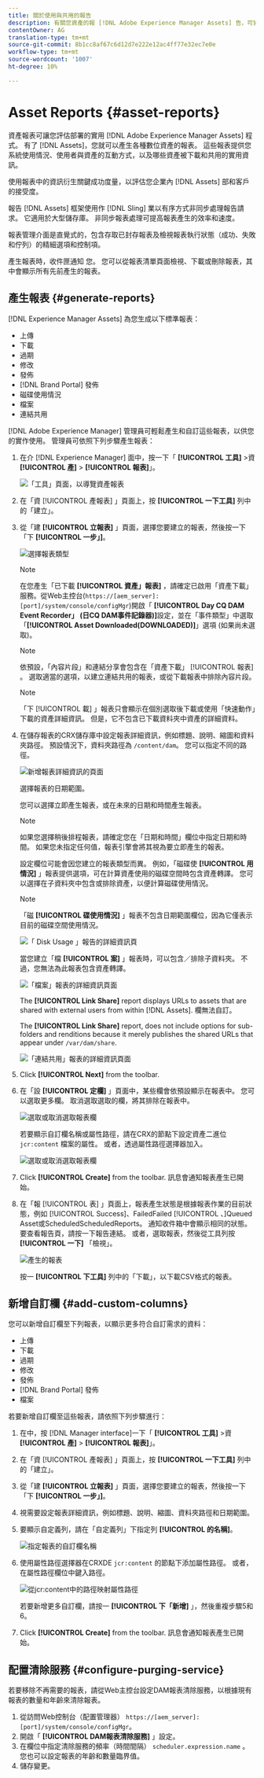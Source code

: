```yaml
---
title: 關於使用與共用的報告
description: 有關您資產的報 [!DNL Adobe Experience Manager Assets] 告，可協助您瞭解數位資產的使用、活動和共用。
contentOwner: AG
translation-type: tm+mt
source-git-commit: 8b1cc8af67c6d12d7e222e12ac4ff77e32ec7e0e
workflow-type: tm+mt
source-wordcount: '1007'
ht-degree: 10%

---
```



# Asset Reports {#asset-reports}

資產報表可讓您評估部署的實用 [!DNL Adobe Experience Manager Assets] 程式。 有了 [!DNL Assets]，您就可以產生各種數位資產的報表。 這些報表提供您系統使用情況、使用者與資產的互動方式，以及哪些資產被下載和共用的實用資訊。

使用報表中的資訊衍生關鍵成功度量，以評估您企業內 [!DNL Assets] 部和客戶的接受度。

報告 [!DNL Assets] 框架使用作 [!DNL Sling] 業以有序方式非同步處理報告請求。 它適用於大型儲存庫。 非同步報表處理可提高報表產生的效率和速度。

報表管理介面是直覺式的，包含存取已封存報表及檢視報表執行狀態（成功、失敗和佇列）的精細選項和控制項。

產生報表時，收件匣通知 <!-- through an email (optional) and --> 您。 您可以從報表清單頁面檢視、下載或刪除報表，其中會顯示所有先前產生的報表。

## 產生報表 {#generate-reports}

[!DNL Experience Manager Assets] 為您生成以下標準報表：

* 上傳
* 下載
* 過期
* 修改
* 發佈
* [!DNL Brand Portal] 發佈
* 磁碟使用情況
* 檔案
* 連結共用

[!DNL Adobe Experience Manager] 管理員可輕鬆產生和自訂這些報表，以供您的實作使用。 管理員可依照下列步驟產生報表：

1. 在介 [!DNL Experience Manager] 面中，按一下「 **[!UICONTROL 工具]** >資 **[!UICONTROL 產]** > **[!UICONTROL 報表]**」。

   ![「工具」頁面，以導覽資產報表](assets/navigation.png)

1. 在「資 [!UICONTROL 產報表] 」頁面上，按 **[!UICONTROL 一下工具]** 列中的「建立」。
1. 從「建 **[!UICONTROL 立報表]** 」頁面，選擇您要建立的報表，然後按一下「下 **[!UICONTROL 一步」]**。

   ![選擇報表類型](assets/choose_report.png)

   >[!NOTE]
   >
   >在您產生「已下載 **[!UICONTROL 資產」報表]** ，請確定已啟用「資產下載」服務。從Web主控台(`https://[aem_server]:[port]/system/console/configMgr`)開啟「 **[!UICONTROL Day CQ DAM Event Recorder」 (日CQ DAM事件記錄器)]**&#x200B;設定，並在「事件類型」中選取「**[!UICONTROL Asset Downloaded(DOWNLOADED)]**」選項 (如果尚未選取)。

   >[!NOTE]
   >
   >依預設，「內容片段」和連結分享會包含在「資產下載」 [!UICONTROL 報表] 。 選取適當的選項，以建立連結共用的報表，或從下載報表中排除內容片段。

   >[!NOTE]
   >
   >「下 [!UICONTROL 載] 」報表只會顯示在個別選取後下載或使用「快速動作」下載的資產詳細資訊。 但是，它不包含已下載資料夾中資產的詳細資料。

1. 在儲存報表的CRX儲存庫中設定報表詳細資訊，例如標題、說明、縮圖和資料夾路徑。 預設情況下，資料夾路徑為 `/content/dam`。 您可以指定不同的路徑。

   ![新增報表詳細資訊的頁面](assets/report_configuration.png)

   選擇報表的日期範圍。

   您可以選擇立即產生報表，或在未來的日期和時間產生報表。

   >[!NOTE]
   >
   >如果您選擇稍後排程報表，請確定您在「日期和時間」欄位中指定日期和時間。 如果您未指定任何值，報表引擎會將其視為要立即產生的報表。

   設定欄位可能會因您建立的報表類型而異。 例如，「磁碟使 **[!UICONTROL 用情況]** 」報表提供選項，可在計算資產使用的磁碟空間時包含資產轉譯。 您可以選擇在子資料夾中包含或排除資產，以便計算磁碟使用情況。

   >[!NOTE]
   >
   >「磁 **[!UICONTROL 碟使用情況]** 」報表不包含日期範圍欄位，因為它僅表示目前的磁碟空間使用情況。

   ![「 Disk Usage 」報告的詳細資訊頁](assets/disk_usage_configuration.png)

   當您建立「檔 **[!UICONTROL 案]** 」報表時，可以包含／排除子資料夾。 不過，您無法為此報表包含資產轉譯。

   ![「檔案」報表的詳細資訊頁面](assets/files_report.png)

   The **[!UICONTROL Link Share]** report displays URLs to assets that are shared with external users from within [!DNL Assets]. <!-- It includes email ids of the user who shared the assets, emails ids of users with which the assets are shared, share date, and expiration date for the link. -->欄無法自訂。

   The **[!UICONTROL Link Share]** report, does not include options for sub-folders and renditions because it merely publishes the shared URLs that appear under `/var/dam/share`.

   ![「連結共用」報表的詳細資訊頁面](assets/link_share.png)

1. Click **[!UICONTROL Next]** from the toolbar.

1. 在「設 **[!UICONTROL 定欄]** 」頁面中，某些欄會依預設顯示在報表中。 您可以選取更多欄。 取消選取選取的欄，將其排除在報表中。

   ![選取或取消選取報表欄](assets/configure_columns.png)

   若要顯示自訂欄名稱或屬性路徑，請在CRX的節點下設定資產二進位 `jcr:content` 檔案的屬性。 或者，透過屬性路徑選擇器加入。

   ![選取或取消選取報表欄](assets/custom_columns.png)

1. Click **[!UICONTROL Create]** from the toolbar. 訊息會通知報表產生已開始。
1. 在「報 [!UICONTROL 表] 」頁面上，報表產生狀態是根據報表作業的目前狀態，例如 [!UICONTROL Success]、FailedFailed [!UICONTROL 、]Queued Asset或ScheduledScheduledReports。 通知收件箱中會顯示相同的狀態。要查看報告頁，請按一下報告連結。 或者，選取報表，然後從工具列按 **[!UICONTROL 一下]** 「檢視」。

   ![產生的報表](assets/report_page.png)

   按一 **[!UICONTROL 下工具]** 列中的「下載」，以下載CSV格式的報表。

## 新增自訂欄 {#add-custom-columns}

您可以新增自訂欄至下列報表，以顯示更多符合自訂需求的資料：

* 上傳
* 下載
* 過期
* 修改
* 發佈
* [!DNL Brand Portal] 發佈
* 檔案

若要新增自訂欄至這些報表，請依照下列步驟進行：

1. 在中，按 [!DNL Manager interface]一下「 **[!UICONTROL 工具]** >資 **[!UICONTROL 產]** > **[!UICONTROL 報表]**」。
1. 在「資 [!UICONTROL 產報表] 」頁面上，按 **[!UICONTROL 一下工具]** 列中的「建立」。

1. 從「建 **[!UICONTROL 立報表]** 」頁面，選擇您要建立的報表，然後按一下「下 **[!UICONTROL 一步」]**。
1. 視需要設定報表詳細資訊，例如標題、說明、縮圖、資料夾路徑和日期範圍。

1. 要顯示自定義列，請在「自定義列」下指定列 **[!UICONTROL 的名稱]**。

   ![指定報表的自訂欄名稱](assets/custom_columns-1.png)

1. 使用屬性路徑選擇器在CRXDE `jcr:content` 的節點下添加屬性路徑。 或者，在屬性路徑欄位中鍵入路徑。

   ![從jcr:content中的路徑映射屬性路徑](assets/property_picker.png)

   若要新增更多自訂欄，請按一 **[!UICONTROL 下「新增]** 」，然後重複步驟5和6。

1. Click **[!UICONTROL Create]** from the toolbar. 訊息會通知報表產生已開始。

## 配置清除服務 {#configure-purging-service}

若要移除不再需要的報表，請從Web主控台設定DAM報表清除服務，以根據現有報表的數量和年齡來清除報表。

1. 從訪問Web控制台（配置管理器） `https://[aem_server]:[port]/system/console/configMgr`。
1. 開啟「 **[!UICONTROL DAM報表清除服務]** 」設定。
1. 在欄位中指定清除服務的頻率（時間間隔） `scheduler.expression.name` 。 您也可以設定報表的年齡和數量臨界值。
1. 儲存變更。
